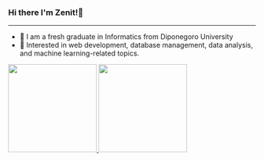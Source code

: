 ### Hi there I'm Zenit!👋
--------------------------------------------------------
- 🌱 I am a fresh graduate in Informatics from Diponegoro University 
- 💬 Interested in web development, database management, data analysis, and machine learning-related topics.
<p align="left">
<a href="https://github.com/zntlnaa">
  <img height="180em" src="https://github-readme-stats-eight-theta.vercel.app/api?username=penuliscode&show_icons=true&theme=algolia&include_all_commits=true&count_private=true"/>
  <img height="180em" src="https://github-readme-stats-eight-theta.vercel.app/api/top-langs/?username=penuliscode&layout=compact&theme=algolia"/>
</a>
</p>
